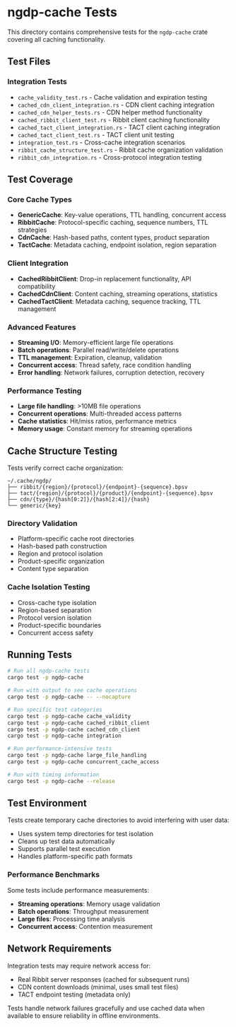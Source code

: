 # ngdp-cache Tests

This directory contains comprehensive tests for the `ngdp-cache` crate covering all caching functionality.

## Test Files

### Integration Tests
- `cache_validity_test.rs` - Cache validation and expiration testing
- `cached_cdn_client_integration.rs` - CDN client caching integration
- `cached_cdn_helper_tests.rs` - CDN helper method functionality
- `cached_ribbit_client_test.rs` - Ribbit client caching functionality
- `cached_tact_client_integration.rs` - TACT client caching integration
- `cached_tact_client_test.rs` - TACT client unit testing
- `integration_test.rs` - Cross-cache integration scenarios
- `ribbit_cache_structure_test.rs` - Ribbit cache organization validation
- `ribbit_cdn_integration.rs` - Cross-protocol integration testing

## Test Coverage

### Core Cache Types
- **GenericCache**: Key-value operations, TTL handling, concurrent access
- **RibbitCache**: Protocol-specific caching, sequence numbers, TTL strategies
- **CdnCache**: Hash-based paths, content types, product separation
- **TactCache**: Metadata caching, endpoint isolation, region separation

### Client Integration
- **CachedRibbitClient**: Drop-in replacement functionality, API compatibility
- **CachedCdnClient**: Content caching, streaming operations, statistics
- **CachedTactClient**: Metadata caching, sequence tracking, TTL management

### Advanced Features
- **Streaming I/O**: Memory-efficient large file operations
- **Batch operations**: Parallel read/write/delete operations
- **TTL management**: Expiration, cleanup, validation
- **Concurrent access**: Thread safety, race condition handling
- **Error handling**: Network failures, corruption detection, recovery

### Performance Testing
- **Large file handling**: >10MB file operations
- **Concurrent operations**: Multi-threaded access patterns
- **Cache statistics**: Hit/miss ratios, performance metrics
- **Memory usage**: Constant memory for streaming operations

## Cache Structure Testing

Tests verify correct cache organization:
```
~/.cache/ngdp/
├── ribbit/{region}/{protocol}/{endpoint}-{sequence}.bpsv
├── tact/{region}/{protocol}/{product}/{endpoint}-{sequence}.bpsv
├── cdn/{type}/{hash[0:2]}/{hash[2:4]}/{hash}
└── generic/{key}
```

### Directory Validation
- Platform-specific cache root directories
- Hash-based path construction
- Region and protocol isolation
- Product-specific organization
- Content type separation

### Cache Isolation Testing
- Cross-cache type isolation
- Region-based separation
- Protocol version isolation
- Product-specific boundaries
- Concurrent access safety

## Running Tests

```bash
# Run all ngdp-cache tests
cargo test -p ngdp-cache

# Run with output to see cache operations
cargo test -p ngdp-cache -- --nocapture

# Run specific test categories
cargo test -p ngdp-cache cache_validity
cargo test -p ngdp-cache cached_ribbit_client
cargo test -p ngdp-cache cached_cdn_client
cargo test -p ngdp-cache integration

# Run performance-intensive tests
cargo test -p ngdp-cache large_file_handling
cargo test -p ngdp-cache concurrent_cache_access

# Run with timing information
cargo test -p ngdp-cache --release
```

## Test Environment

Tests create temporary cache directories to avoid interfering with user data:
- Uses system temp directories for test isolation
- Cleans up test data automatically
- Supports parallel test execution
- Handles platform-specific path formats

### Performance Benchmarks

Some tests include performance measurements:
- **Streaming operations**: Memory usage validation
- **Batch operations**: Throughput measurement  
- **Large files**: Processing time analysis
- **Concurrent access**: Contention measurement

## Network Requirements

Integration tests may require network access for:
- Real Ribbit server responses (cached for subsequent runs)
- CDN content downloads (minimal, uses small test files)
- TACT endpoint testing (metadata only)

Tests handle network failures gracefully and use cached data when available to ensure reliability in offline environments.